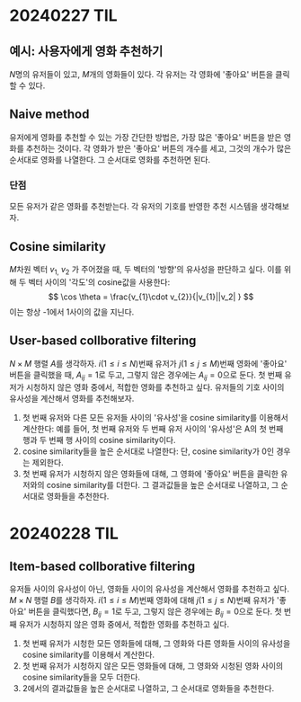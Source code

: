 # 20240227 TIL
## 예시: 사용자에게 영화 추천하기
 $N$명의 유저들이 있고, $M$개의 영화들이 있다.  각 유저는 각 영화에 '좋아요' 버튼을 클릭할 수 있다.

## Naive method
유저에게 영화를 추천할 수 있는 가장 간단한 방법은, 가장 많은 '좋아요' 버튼을 받은 영화를 추천하는 것이다. 각 영화가 받은 '좋아요' 버튼의 개수를 세고, 그것의 개수가 많은 순서대로 영화를 나열한다. 그 순서대로 영화를 추천하면 된다.

### 단점
모든 유저가 같은 영화를 추천받는다. 각 유저의 기호를 반영한 추천 시스템을 생각해보자.

## Cosine similarity
$M$차원 벡터 $v_{1,} \ v_2$ 가 주어졌을 때, 두 벡터의 '방향'의 유사성을 판단하고 싶다. 이를 위해 두 벡터 사이의 '각도'의 cosine값을 사용한다:
$$ \cos \theta = \frac{v_{1}\cdot v_{2}}{|v_{1}||v_2| } $$
이는 항상 -1에서 1사이의 값을 지닌다. 

## User-based collborative filtering
$N \times M$ 행렬 $A$를 생각하자. $i(1 \leq i \leq N)$번째 유저가 $j(1 \leq j \leq M)$번째 영화에 '좋아요' 버튼을 클릭했을 때, $A_{ij} = 1$로 두고, 그렇지 않은 경우에는 $A_{ij} = 0$으로 둔다.
첫 번째 유저가 시청하지 않은 영화 중에서, 적합한 영화를 추천하고 싶다. 유저들의 기호 사이의 유사성을 계산해서 영화를 추천해보자.

1. 첫 번째 유저와 다른 모든 유저들 사이의 '유사성'을 cosine similarity를 이용해서 계산한다: 예를 들어, 첫 번째 유저와 두 번째 유저 사이의 '유사성'은 A의 첫 번째 행과 두 번째 행 사이의 cosine similarity이다.
2. cosine similarity들을 높은 순서대로 나열한다: 단, cosine similarity가 0인 경우는 제외한다.
3. 첫 번째 유저가 시청하지 않은 영화들에 대해, 그 영화에 '좋아요' 버튼을 클릭한 유저와의 cosine similarity를 더한다. 그 결과값들을 높은 순서대로 나열하고, 그 순서대로 영화들을 추천한다.

# 20240228 TIL
## Item-based collborative filtering
유저들 사이의 유사성이 아닌, 영화들 사이의 유사성을 계산해서 영화를 추천하고 싶다.
$M \times N$ 행렬 $B$를 생각하자. $i(1 \leq i \leq M)$번째 영화에 대해 $j (1 \leq j \leq N)$번째 유저가 '좋아요' 버튼을 클릭했다면, $B_{ij} = 1$로 두고, 그렇지 않은 경우에는 $B_{ij} = 0$으로 둔다.
첫 번째 유저가 시청하지 않은 영화 중에서, 적합한 영화를 추천하고 싶다.

1. 첫 번째 유저가 시청한 모든 영화들에 대해, 그 영화와 다른 영화들 사이의 유사성을 cosine similarity를 이용해서 계산한다.
2. 첫 번째 유저가 시청하지 않은 모든 영화들에 대해, 그 영화와 시청된 영화 사이의 cosine similarity들을 모두 더한다.
3. 2에서의 결과값들을 높은 순서대로 나열하고, 그 순서대로 영화들을 추천한다.

